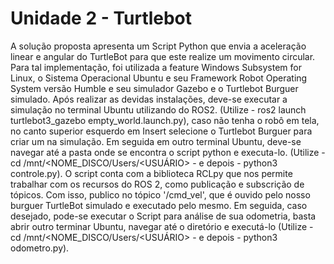 # Unidade 2 - Turtlebot

A solução proposta apresenta um Script Python que envia a aceleração linear e angular do TurtleBot para que este realize um movimento circular. Para tal implementação, foi utilizada a feature Windows Subsystem for Linux, o Sistema Operacional Ubuntu e seu Framework Robot Operating System versão Humble e seu simulador Gazebo e o Turtlebot Burguer simulado. Após realizar as devidas instalações, deve-se executar a simulação no terminal Ubuntu utilizando do ROS2. (Utilize - ros2 launch turtlebot3_gazebo empty_world.launch.py), caso não tenha o robô em tela, no canto superior esquerdo em Insert selecione o Turtlebot Burguer para criar um na simulação. Em seguida em outro terminal Ubuntu, deve-se navegar até a pasta onde se encontra o script python e executa-lo. (Utilize -  cd /mnt/<NOME_DISCO/Users/<USUÁRIO> - e depois - python3 controle.py). O script conta com a biblioteca RCLpy que nos permite trabalhar com os recursos do ROS 2, como publicação e subscrição de tópicos. Com isso, publico no tópico '/cmd_vel', que é ouvido pelo nosso burguer TurtleBot simulado e executado pelo mesmo. Em seguida, caso desejado, pode-se executar o Script para análise de sua odometria, basta abrir outro terminar Ubuntu, navegar até o diretório e executá-lo (Utilize -  cd /mnt/<NOME_DISCO/Users/<USUÁRIO> - e depois - python3 odometro.py).

